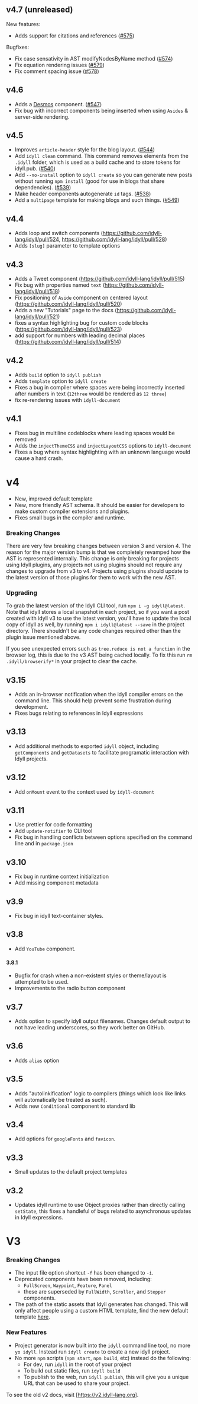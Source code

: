 ## v4.7 (unreleased)

New features:

- Adds support for citations and references ([#575](https://github.com/idyll-lang/idyll/pull/575))

Bugfixes: 

- Fix case sensativity in AST modifyNodesByName method ([#574](https://github.com/idyll-lang/idyll/pull/574))
- Fix equation rendering issues ([#579](https://github.com/idyll-lang/idyll/pull/579))
- Fix comment spacing issue ([#578](https://github.com/idyll-lang/idyll/pull/578))

## v4.6
- Adds a [Desmos]() component. ([#547](https://github.com/idyll-lang/idyll/pull/547))
- Fix bug with incorrect components being inserted when using `Asides` & server-side rendering.

## v4.5
- Improves `article-header` style for the blog layout. ([#544](https://github.com/idyll-lang/idyll/pull/544))
- Add `idyll clean` command. This command removes elements from the `.idyll` folder, which is used as a build cache and to store tokens for idyll.pub. ([#540](https://github.com/idyll-lang/idyll/pull/540))
- Add `--no-install` option to `idyll create` so you can generate new posts without running `npm install` (good for use in blogs that share dependencies). ([#539](https://github.com/idyll-lang/idyll/pull/539))
- Make header components autogenerate `id` tags. ([#538](https://github.com/idyll-lang/idyll/pull/538))
- Add a `multipage` template for making blogs and such things. ([#549](https://github.com/idyll-lang/idyll/pull/549)) 

## v4.4

- Adds loop and switch components (https://github.com/idyll-lang/idyll/pull/524, https://github.com/idyll-lang/idyll/pull/528)
- Adds `[slug]` parameter to template options

## v4.3

- Adds a Tweet component (https://github.com/idyll-lang/idyll/pull/515)
- Fix bug with properties named `text` (https://github.com/idyll-lang/idyll/pull/518)
- Fix positioning of `Aside` component on centered layout (https://github.com/idyll-lang/idyll/pull/520)
- Adds a new "Tutorials" page to the docs (https://github.com/idyll-lang/idyll/pull/521)
- fixes a syntax highlighting bug for custom code blocks (https://github.com/idyll-lang/idyll/pull/523)
- add support for numbers with leading decimal places (https://github.com/idyll-lang/idyll/pull/514) 

## v4.2

- Adds `build` option to `idyll publish`
- Adds `template` option to `idyll create`
- Fixes a bug in compiler where spaces were being incorrectly inserted after numbers in text (`12three` would be rendered as `12 three`)
- fix re-rendering issues with `idyll-document`


## v4.1

- Fixes bug in multiline codeblocks where leading spaces would be removed
- Adds the `injectThemeCSS` and `injectLayoutCSS` options to `idyll-document`
- Fixes a bug where syntax highlighting with an unknown language would cause a hard crash.

# v4

- New, improved default template
- New, more friendly AST schema. It should be easier for developers to make custom compiler extensions and plugins.
- Fixes small bugs in the compiler and runtime.

### Breaking Changes

There are very few breaking changes between version 3 and version 4. The reason for the major version bump is that we completely revamped how the AST is represented internally. This change is only breaking for projects using Idyll plugins, any projects not using plugins should not require any changes to upgrade from v3 to v4. Projects using plugins should update to the latest version of those plugins for them to work with the new AST.

### Upgrading

To grab the latest version of the Idyll CLI tool, run `npm i -g idyll@latest`. Note that idyll stores a local snapshot in each project, so if you want a post created with idyll v3 to use the latest version, you'll have to update the local copy of idyll as well, by running `npm i idyll@latest --save` in the project directory. There shouldn't be any code changes required other than the plugin issue mentioned above.

If you see unexpected errors such as `tree.reduce is not a function` in the browser log, this is due to the v3 AST being cached locally. To fix this run `rm .idyll/browserify*` in your project to clear the cache.

## v3.15

- Adds an in-browser notification when the idyll compiler errors on the command line. This should help prevent some frustration during development.
- Fixes bugs relating to references in Idyll expressions

## v3.13

- Add additional methods to exported `idyll` object, including `getComponents` and `getDatasets` to facilitate programatic interaction with Idyll projects.

## v3.12

- Add `onMount` event to the context used by `idyll-document`

## v3.11

- Use prettier for code formatting
- Add `update-notifier` to CLI tool
- Fix bug in handling conflicts between options specified on the command line and in `package.json`

## v3.10

- Fix bug in runtime context initialization
- Add missing component metadata

## v3.9

- Fix bug in idyll text-container styles.

## v3.8

- Add `YouTube` component.

#### 3.8.1

- Bugfix for crash when a non-existent styles or theme/layout is attempted to be used.
- Improvements to the radio button component

## v3.7

- Adds option to specify idyll output filenames. Changes default output to not have leading underscores, so they work better on GitHub.

## v3.6

- Adds `alias` option

## v3.5

- Adds "autolinkification" logic to compilers (things which look like links will automatically be treated as such).
- Adds new `Conditional` component to standard lib

## v3.4

- Add options for `googleFonts` and `favicon`.

## v3.3

- Small updates to the default project templates

## v3.2

- Updates idyll runtime to use Object proxies rather than directly calling `setState`, this fixes a handleful of bugs related to asynchronous updates in Idyll expressions.

# V3

### Breaking Changes

- The input file option shortcut `-f` has been changed to `-i`.
- Deprecated components have been removed, including:
  - `FullScreen`, `Waypoint`, `Feature`, `Panel`
  - these are superseded by `FullWidth`, `Scroller`, and `Stepper` components.
- The path of the static assets that Idyll generates has changed. This will only affect people using a custom HTML template, find the new default template [here](https://github.com/idyll-lang/idyll/blob/master/packages/idyll-cli/src/client/_index.html).

### New Features

- Project generator is now built into the `idyll` command line tool, no more `yo idyll`. Instead run `idyll create` to create a new idyll project.
- No more `npm` scripts (`npm start`, `npm build`, etc) instead do the following:
  - For dev, run `idyll` in the root of your project
  - To build out static files, run `idyll build`
  - To publish to the web, run `idyll publish`, this will give you a unique URL that can be used to share your project.

To see the old v2 docs, visit [https://v2.idyll-lang.org].

